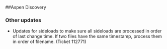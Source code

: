 ##Aspen Discovery
### Other updates
- Updates for sideloads to make sure all sideloads are processed in order of last change time. If two files have the same timestamp, process them in order of filename. (Ticket 112771)